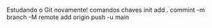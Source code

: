 Estudando o Git novamente!
comandos chaves
init
add .
commint -m
branch -M
remote add origin 
push -u main
